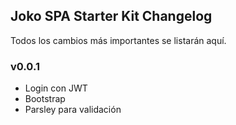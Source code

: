 ## Joko SPA Starter Kit Changelog

Todos los cambios más importantes se listarán aquí.

### v0.0.1
- Login con JWT
- Bootstrap
- Parsley para validación